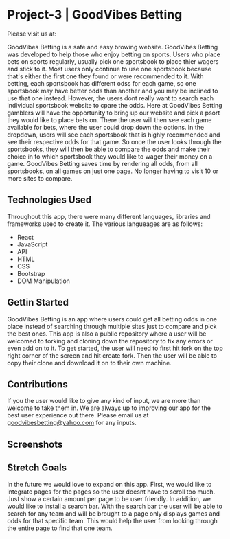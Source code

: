 # Project-3 | GoodVibes Betting

Please visit us at: 

GoodVibes Betting is a safe and easy browing website. GoodVibes Betting was developed to help those who enjoy betting on sports. Users who place bets on sports regularly, usually pick one sportsbook to place thier wagers and stick to it. Most users only continue to use one sportsbook because that's either the first one they found or were recommended to it. With betting, each sportsbook has different odss for each game, so one sportsbook may have better odds than another and you may be inclined to use that one instead. However, the users dont really want to search each individual sportsbook website to cpare the odds. Here at GoodVibes Betting gamblers will have the opportunity to bring up our website and pick a psort they would like to place bets on. There the user will then see each game available for bets, where the user could drop down the options. In the dropdown, users will see each sportsbook that is highly recommended and see their respective odds for that game. So once the user looks through the sportsbooks, they will then be able to compare the odds and make their choice in to which sportsbook they would like to wager their money on a game. GoodVibes Betting saves time by rendering all odds, from all sportsbooks, on all games on just one page. No longer having to visit 10 or more sites to compare.

## Technologies Used

Throughout this app, there were many different languages, libraries and frameworks used to create it. The various langueages are as follows:
  - React
  - JavaScript
  - API
  - HTML
  - CSS
  - Bootstrap
  - DOM Manipulation
  
 ## Gettin Started
 
GoodVibes Betting is an app where users could get all betting odds in one place instead of searching through multiple sites just to compare and pick the best ones. This app is also a public repository where a user will be welcomed to forking and cloning down the repository to fix any errors or even add on to it. To get started, the user will need to first hit fork on the top right corner of the screen and hit create fork. Then the user will be able to copy their clone and download it on to their own machine. 

## Contributions

If you the user would like to give any kind of input, we are more than welcome to take them in. We are always up to improving our app for the best user experience out there. Please email us at goodvibesbetting@yahoo.com for any inputs.

## Screenshots

## Stretch Goals

In the future we would love to expand on this app. First, we would like to integrate pages for the pages so the user doesnt have to scroll too much. Just show a certain amount per page to be user friendly. In addition, we would like to install a search bar. With the search bar the user will be able to search for any team and will be brought to a page only displays games and odds for that specific team. This would help the user from looking through the entire page to find that one team.
